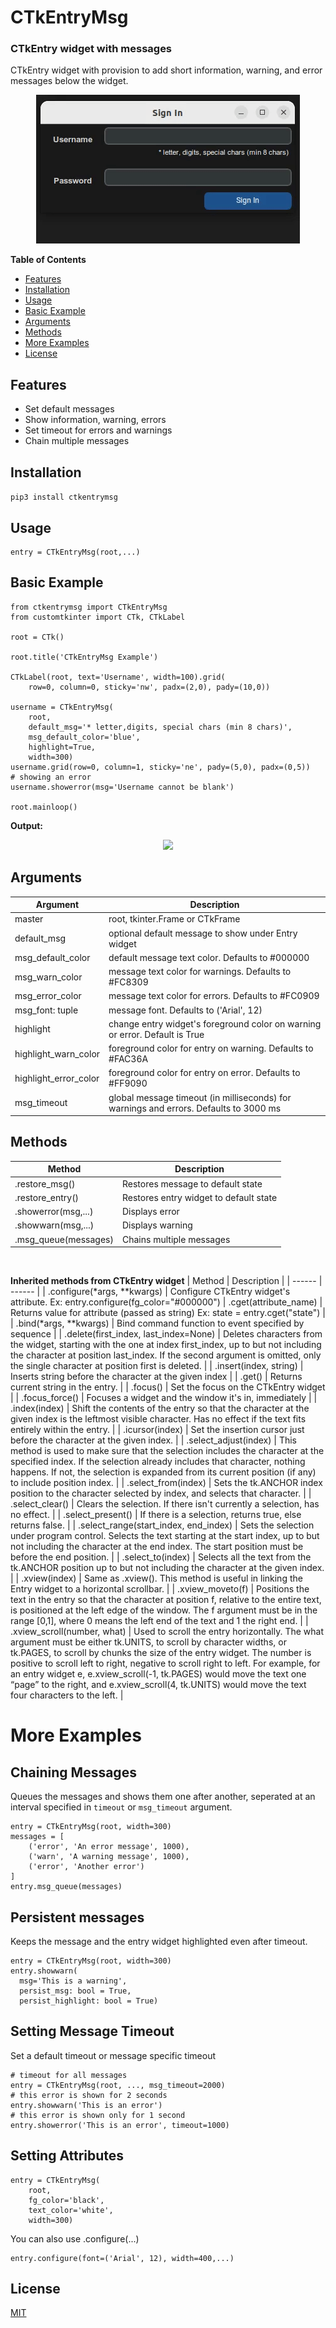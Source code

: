 # CTkEntryMsg
### CTkEntry widget with messages

CTkEntry widget with provision to add 
short information, warning, and error messages below the widget.

<p align="center">
  <picture>
    <source media="(prefers-color-scheme: dark)" srcset="./doc_images/ctkentrymsg_demo.gif">
    <img src="./doc_images/ctkentrymsg_demo.gif">
  </picture>
</p>

**Table of Contents**
- [Features](#features "Features")
- [Installation](#installation "Installation")
- [Usage](#usage "Usage")
- [Basic Example](#basic-example "Basic Example")
- [Arguments](#arguments "Arguments")
- [Methods](#methods "Methods")
- [More Examples](#more-examples "More Examples")
- [License](#license "License")

## Features
- Set default messages
- Show information, warning, errors
- Set timeout for errors and warnings
- Chain multiple messages

## Installation
```pip3 install ctkentrymsg```

## Usage
```
entry = CTkEntryMsg(root,...)
```

## Basic Example
```
from ctkentrymsg import CTkEntryMsg
from customtkinter import CTk, CTkLabel

root = CTk()

root.title('CTkEntryMsg Example')

CTkLabel(root, text='Username', width=100).grid(
    row=0, column=0, sticky='nw', padx=(2,0), pady=(10,0))

username = CTkEntryMsg(
    root, 
    default_msg='* letter,digits, special chars (min 8 chars)',
    msg_default_color='blue',
    highlight=True,
    width=300)
username.grid(row=0, column=1, sticky='ne', pady=(5,0), padx=(0,5))
# showing an error
username.showerror(msg='Username cannot be blank')

root.mainloop()
```
**Output:**

<p align="center">
  <picture>
    <source media="(prefers-color-scheme: dark)" srcset="./doc_images/basic_usage.png">
    <img src="./doc_images/basic_usage.png">
  </picture>
</p>

## Arguments
| Argument | Description |
| ------ | ------ |
| master | root, tkinter.Frame or CTkFrame |
| default_msg | optional default message to show under Entry widget |
| msg_default_color | default message text color. Defaults to #000000 |
| msg_warn_color | message text color for warnings. Defaults to #FC8309 |
| msg_error_color | message text color for errors. Defaults to #FC0909 |
| msg_font: tuple | message font. Defaults to ('Arial', 12)|
| highlight | change entry widget's foreground color on warning or error. Default is True |
| highlight_warn_color | foreground color for entry on warning. Defaults to #FAC36A |
| highlight_error_color | foreground color for entry on error. Defaults to #FF9090 |
| msg_timeout | global message timeout (in milliseconds) for warnings and errors. Defaults to 3000 ms |

## Methods
| Method | Description |
| ------ | ------ |
| .restore_msg() | Restores message to default state |
| .restore_entry() | Restores entry widget to default state |
| .showerror(msg,...) | Displays error |
| .showwarn(msg,...) | Displays warning |
| .msg_queue(messages) | Chains multiple messages |

<br/>

**Inherited methods from CTkEntry widget**
| Method | Description |
| ------ | ------ |
| .configure(*args, **kwargs) | Configure CTkEntry widget's attribute. Ex: entry.configure(fg_color="#000000")
| .cget(attribute_name) | Returns value for attribute (passed as string) Ex: state = entry.cget("state") |
| .bind(*args, **kwargs) | Bind command function to event specified by sequence |
| .delete(first_index, last_index=None) | Deletes characters from the widget, starting with the one at index first_index, up to but not including the character at position last_index. If the second argument is omitted, only the single character at position first is deleted. |
| .insert(index, string) | Inserts string before the character at the given index |
| .get() | Returns current string in the entry. |
| .focus() | Set the focus on the CTkEntry widget |
| .focus_force() | Focuses a widget and the window it's in, immediately |
| .index(index) | Shift the contents of the entry so that the character at the given index is the leftmost visible character. Has no effect if the text fits entirely within the entry. |
| .icursor(index) | Set the insertion cursor just before the character at the given index. |
| .select_adjust(index) | This method is used to make sure that the selection includes the character at the specified index. If the selection already includes that character, nothing happens. If not, the selection is expanded from its current position (if any) to include position index. |
| .select_from(index) | Sets the tk.ANCHOR index position to the character selected by index, and selects that character. |
| .select_clear() | Clears the selection. If there isn't currently a selection, has no effect. |
| .select_present() | If there is a selection, returns true, else returns false. |
| .select_range(start_index, end_index) | Sets the selection under program control. Selects the text starting at the start index, up to but not including the character at the end index. The start position must be before the end position. |
| .select_to(index) | Selects all the text from the tk.ANCHOR position up to but not including the character at the given index.  |
| .xview(index) | Same as .xview(). This method is useful in linking the Entry widget to a horizontal scrollbar. |
| .xview_moveto(f) | Positions the text in the entry so that the character at position f, relative to the entire text, is positioned at the left edge of the window. The f argument must be in the range [0,1], where 0 means the left end of the text and 1 the right end. |
| .xview_scroll(number, what) | Used to scroll the entry horizontally. The what argument must be either tk.UNITS, to scroll by character widths, or tk.PAGES, to scroll by chunks the size of the entry widget. The number is positive to scroll left to right, negative to scroll right to left. For example, for an entry widget e, e.xview_scroll(-1, tk.PAGES) would move the text one “page” to the right, and e.xview_scroll(4, tk.UNITS) would move the text four characters to the left. |

# More Examples

## Chaining Messages
Queues the messages and shows them one after another, seperated at an interval specified in
```timeout``` or ```msg_timeout``` argument.
```
entry = CTkEntryMsg(root, width=300)
messages = [
    ('error', 'An error message', 1000),
    ('warn', 'A warning message', 1000),
    ('error', 'Another error')
]
entry.msg_queue(messages)
```
## Persistent messages
Keeps the message and the entry widget highlighted even after timeout.
```
entry = CTkEntryMsg(root, width=300)
entry.showwarn(
  msg='This is a warning', 
  persist_msg: bool = True, 
  persist_highlight: bool = True)
```
## Setting Message Timeout
Set a default timeout or message specific timeout
```
# timeout for all messages
entry = CTkEntryMsg(root, ..., msg_timeout=2000)
# this error is shown for 2 seconds
entry.showwarn('This is an error')
# this error is shown only for 1 second
entry.showerror('This is an error', timeout=1000)
```
## Setting Attributes
```
entry = CTkEntryMsg(
    root, 
    fg_color='black',
    text_color='white',
    width=300)
```
You can also use .configure(...)
```
entry.configure(font=('Arial', 12), width=400,...)
```
## License
[MIT]()

